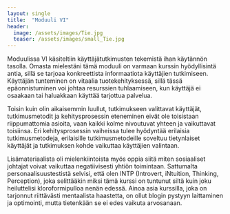 ```yaml
---
layout: single
title:  "Moduuli VI"
header:
  image: /assets/images/Tie.jpg
  teaser: /assets/images/small_Tie.jpg
---
```

Moduulissa VI käsiteltiin käyttäjätutkimusten tekemistä ihan käytännön tasolla. Omasta mielestäni tämä moduuli on varmaan kurssin hyödyllisintä antia, sillä se tarjoaa konkreettista informaatiota käyttäjien tutkimiseen. Käyttäjän tunteminen on vitaalia tuotekehityksessä, sillä tässä epäonnistuminen voi johtaa resurssien tuhlaamiseen, kun käyttäjä ei osaakaan tai haluakkaan käyttää tarjottua palvelua. 

Toisin kuin olin aikaisemmin luullut, tutkimukseen valittavat käyttäjät, tutkimusmetodit ja kehitysprosessin eteneminen eivät ole toisistaan riippumattomia asioita, vaan kaikki kolme nivoutuvat yhteen ja vaikuttavat toisiinsa. Eri kehitysprosessin vaiheissa tulee hyödyntää erilaisia tutkimusmetodeja, erilaisille tutkimusmetodeille soveltuu tietynlaiset käyttäjät ja tutkimuksen kohde vaikuttaa käyttäjien valintaan. 

Lisämateriaalista oli mielenkiintoista myös oppia siitä miten sosiaaliset johtajat voivat vaikuttaa negatiivisesti yhtiön toimintaan. Sattumalta personaalisuustestistä selvisi, että olen INTP (Introvert, iNtuition, Thinking, Perception), joka selittääkin miksi tämä kurssi on tuntunut siltä kuin joku heiluttelisi kloroformipulloa nenän edessä. Ainoa asia kurssilla, joka on tarjonnut riittävästi mentaalista haastetta, on ollut blogin pystyyn laittaminen ja optimointi, mutta tietenkään se ei edes vaikuta arvosanaan. 